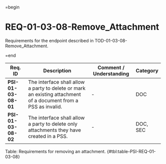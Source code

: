 =begin

# REQ-01-03-08-Remove_Attachment

Requirements for the endpoint described in TOD-01-03-08-Remove_Attachment.

=end

| Req. ID | Description | Comment / Understanding | Category |
| ------- | ----------- | ----------------------- | -------- |
| __PSI-01-03-08-01__ | The interface shall allow a party to delete or mark an existing attachment of a document from a PSS as invalid. | - | DOC |
| __PSI-01-03-08-02__ | The interface shall allow a party to delete only attachments they have created in a PSS. | - | DOC, SEC |

Table: Requirements for removing an attachment. {#tbl:table-PSI-REQ-01-03-08}
